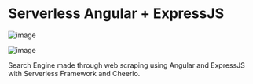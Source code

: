 # Serverless Angular + ExpressJS

![image](https://upload.wikimedia.org/wikipedia/commons/thumb/c/cf/Angular_full_color_logo.svg/1200px-Angular_full_color_logo.svg.png)

![image](https://res.cloudinary.com/practicaldev/image/fetch/s--rQS9VcWG--/c_imagga_scale,f_auto,fl_progressive,h_720,q_auto,w_1280/https://dev-to-uploads.s3.amazonaws.com/uploads/articles/zojuy79lo3fn3qdt7g6p.png)

Search Engine made through web scraping using Angular and ExpressJS with Serverless Framework and Cheerio.
